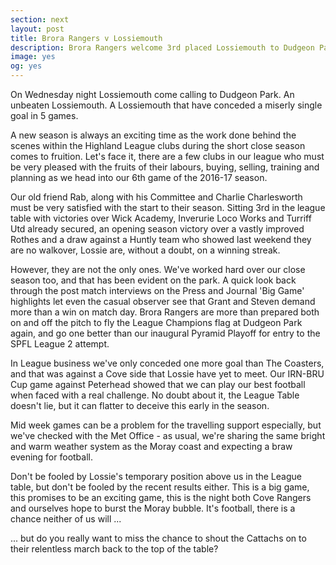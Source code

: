 ```yaml
---
section: next
layout: post
title: Brora Rangers v Lossiemouth
description: Brora Rangers welcome 3rd placed Lossiemouth to Dudgeon Park on Wednesday night 
image: yes
og: yes
---
```

On Wednesday night Lossiemouth come calling to Dudgeon Park. An unbeaten Lossiemouth. A Lossiemouth that have conceded a miserly single goal in 5 games.

A new season is always an exciting time as the work done behind the scenes within the Highland League clubs during the short close season comes to fruition. Let's face it, there are a few clubs in our league who must be very pleased with the fruits of their labours, buying, selling, training and planning as we head into our 6th game of the 2016-17 season.

Our old friend Rab, along with his Committee and Charlie Charlesworth must be very satisfied with the start to their season. Sitting 3rd in the league table with victories over Wick Academy, Inverurie Loco Works and Turriff Utd already secured, an opening season victory over a vastly improved Rothes and a draw against a Huntly team who showed last weekend they are no walkover, Lossie are, without a doubt, on a winning streak.

However, they are not the only ones. We've worked hard over our close season too, and that has been evident on the park. A quick look back through the post match interviews on the Press and Journal 'Big Game' highlights let even the casual observer see that Grant and Steven demand more than a win on match day. Brora Rangers are more than prepared both on and off the pitch to fly the League Champions flag at Dudgeon Park again, and go one better than our inaugural Pyramid Playoff for entry to the SPFL League 2 attempt.

In League business we've only conceded one more goal than The Coasters, and that was against a Cove side that Lossie have yet to meet. Our IRN-BRU Cup game against Peterhead showed that we can play our best football when faced with a real challenge. No doubt about it, the League Table doesn't lie, but it can flatter to deceive this early in the season.

Mid week games can be a problem for the travelling support especially, but we've checked with the Met Office - as usual, we're sharing the same bright and warm weather system as the Moray coast and expecting a braw evening for football.

Don't be fooled by Lossie's temporary position above us in the League table, but don't be fooled by the recent results either. This is a big game, this promises to be an exciting game, this is the night both Cove Rangers and ourselves hope to burst the Moray bubble. It's football, there is a chance neither of us will ...

... but do you really want to miss the chance to shout the Cattachs on to their relentless march back to the top of the table?